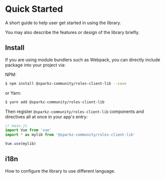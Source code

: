 # Quick Started

A short guide to help user get started in using the library.

You may also describe the features or design of the library briefly.

## Install

If you are using module bundlers such as Webpack, you can directly include package into your project via:

NPM:

``` bash
$ npm install @sparkz-community/roles-client-lib --save
```

or Yarn:

``` bash
$ yarn add @sparkz-community/roles-client-lib
```

Then register `@sparkz-community/roles-client-lib` components and directives all at once in your app's entry:

``` js
// main.js
import Vue from 'vue'
import * as mylib from '@sparkz-community/roles-client-lib'

Vue.use(mylib)
```

## i18n

How to configure the library to use different language.
